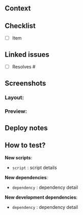 <!-- Please remove items you are not using. -->

## Context
<!-- What problem are you trying to solve? -->

## Checklist
- [ ] Item
<!-- Describe the main changes this PR makes. -->

## Linked issues
- [ ] Resolves #
<!-- Add the respective issues linked to this PR. -->

## Screenshots
<!-- Add some images to preview your task, to help developers and designers easily understand what you are working on. -->

### Layout:
<!-- Enter the layout for this task. -->

### Preview:
<!-- Add a screenshot of the functionality. -->

## Deploy notes
<!-- Application development deployment notes. Must be new dependencies, scripts, etc. -->

## How to test?
<!-- Add some instructions on how reviewers can test this PR. -->

**New scripts**:

- `script` : script details

**New dependencies**:

- `dependency` : dependency detail

**New development dependencies**:

- `dependency` : dependency detail
